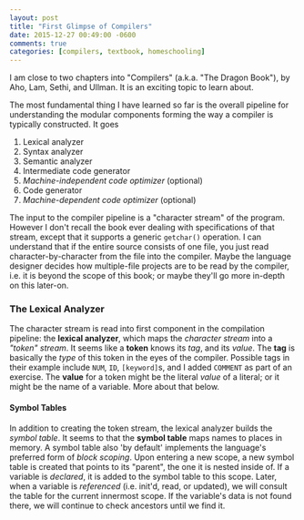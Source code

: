 ```yaml
---
layout: post
title: "First Glimpse of Compilers"
date: 2015-12-27 00:49:00 -0600
comments: true
categories: [compilers, textbook, homeschooling]
---
```


I am close to two chapters into "Compilers" (a.k.a. "The Dragon Book"), by Aho,
Lam, Sethi, and Ullman. It is an exciting topic to learn about.

The most fundamental thing I have learned so far is the overall pipeline for
understanding the modular components forming the way a compiler is typically
constructed. It goes

1. Lexical analyzer
2. Syntax analyzer
3. Semantic analyzer
4. Intermediate code generator
5. _Machine-independent code optimizer_ (optional)
6. Code generator
7. _Machine-dependent code optimizer_ (optional)

The input to the compiler pipeline is a "character stream" of the program.
However I don't recall the book ever dealing with specifications of that
stream, except that it supports a generic `getchar()` operation. I can
understand that if the entire source consists of one file, you just read
character-by-character from the file into the compiler. Maybe the language
designer decides how multiple-file projects are to be read by the compiler,
i.e. it is beyond the scope of this book; or maybe they'll go more in-depth on
this later-on.

### The Lexical Analyzer

The character stream is read into first component in the compilation pipeline:
the __lexical analyzer__, which maps the _character stream_ into a _"token"
stream_. It seems like a __token__ knows its _tag_, and its _value_. The
__tag__ is basically the _type_ of this token in the eyes of the compiler.
Possible tags in their example include `NUM`, `ID`, `[keyword]`s, and I added
`COMMENT` as part of an exercise. The __value__ for a token might be the
literal _value_ of a literal; or it might be the name of a variable. More about
that below.

#### Symbol Tables

In addition to creating the token stream, the lexical analyzer builds the
_symbol table_. It seems to that the __symbol table__ maps names to places in
memory. A symbol table also 'by default' implements the language's preferred
form of _block scoping_. Upon entering a new scope, a new symbol table is
created that points to its "parent", the one it is nested inside of. If a
variable is _declared_, it is added to the symbol table to this scope. Later,
when a variable is _referenced_ (i.e. init'd, read, or updated), we will
consult the table for the current innermost scope. If the variable's data is
not found there, we will continue to check ancestors until we find it.
